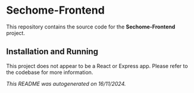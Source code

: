 # Sechome-Frontend

This repository contains the source code for the **Sechome-Frontend** project.


## Installation and Running

This project does not appear to be a React or Express app. Please refer to the codebase for more information.
        

_This README was autogenerated on 16/11/2024._